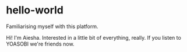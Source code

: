 # hello-world
Familiarising myself with this platform. 

Hi! I'm Aiesha. Interested in a little bit of everything, really.
If you listen to YOASOBI we're friends now. 
